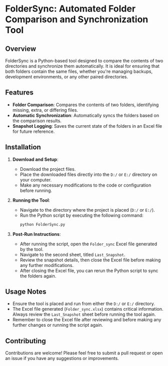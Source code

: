 # FolderSync: Automated Folder Comparison and Synchronization Tool

## Overview

FolderSync is a Python-based tool designed to compare the contents of two directories and synchronize them automatically. It is ideal for ensuring that both folders contain the same files, whether you're managing backups, development environments, or any other paired directories.

## Features

- **Folder Comparison**: Compares the contents of two folders, identifying missing, extra, or differing files.
- **Automatic Synchronization**: Automatically syncs the folders based on the comparison results.
- **Snapshot Logging**: Saves the current state of the folders in an Excel file for future reference.

## Installation

1. **Download and Setup**:
   - Download the project files.
   - Place the downloaded files directly into the `D:/` or `E:/` directory on your computer.
   - Make any necessary modifications to the code or configuration before running.

2. **Running the Tool**:
   - Navigate to the directory where the project is placed (`D:/` or `E:/`).
   - Run the Python script by executing the following command:
     ```bash
     python FolderSync.py
     ```

3. **Post-Run Instructions**:
   - After running the script, open the `Folder_sync` Excel file generated by the tool.
   - Navigate to the second sheet, titled `Last_Snapshot`.
   - Review the snapshot details, then close the Excel file before making any further modifications.
   - After closing the Excel file, you can rerun the Python script to sync the folders again.

## Usage Notes

- Ensure the tool is placed and run from either the `D:/` or `E:/` directory.
- The Excel file generated (`Folder_sync.xlsx`) contains critical information. Always review the `Last_Snapshot` sheet before running the tool again.
- Remember to close the Excel file after reviewing and before making any further changes or running the script again.

## Contributing

Contributions are welcome! Please feel free to submit a pull request or open an issue if you have any suggestions or improvements.
